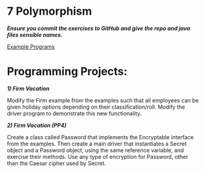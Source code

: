 # ﻿7 Polymorphism
***Ensure you commit the exercises to GitHub and give the repo and java files sensible names.***


[Example Programs](https://github.com/LBU-OOP/PolymorphismExamples)
# Programming Projects:
***1) Firm Vacation***

Modify the Firm example from the examples such that all employees can be given holiday options depending on their classification/roll. Modify the driver program to demonstrate this new functionality.

***2) Firm Vacation (PP4)***

Create a class called Password that implements the Encryptable interface from the examples. Then create a main driver that instantiates a Secret object and a Password object, using the same reference variable, and exercise their methods. Use any type of encryption for Password, other than the Caesar cipher used by Secret.
